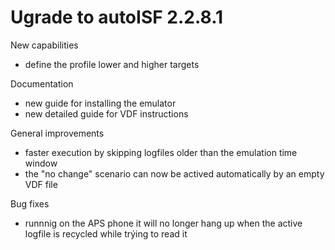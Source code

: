 Ugrade to autoISF 2.2.8.1
=========================
New capabilities
* define the profile lower and higher targets

Documentation
* new guide for installing the emulator
* new detailed guide for VDF instructions

General improvements
* faster execution by skipping logfiles older than the emulation time window
* the "no change" scenario can now be actived automatically by an empty VDF file

Bug fixes
* runnnig on the APS phone it will no longer hang up when the active logfile is recycled while trýing to read it
